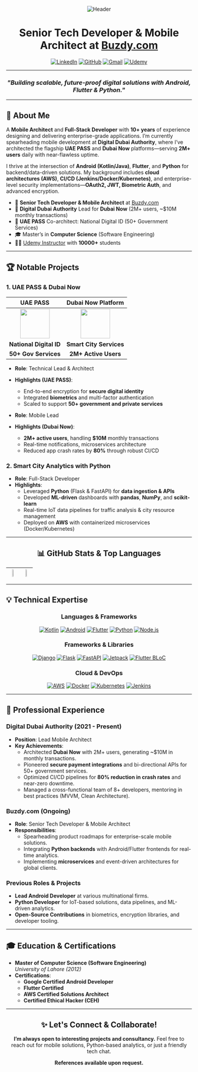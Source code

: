 <div align="center">

![Header](https://capsule-render.vercel.app/api?type=waving&color=1a73e8&height=200&section=header&text=Zia%20Shahid&fontSize=60&fontColor=ffffff&animation=fadeIn)

# **Senior Tech Developer & Mobile Architect at [Buzdy.com](https://buzdy.com)**

[![LinkedIn](https://img.shields.io/badge/-LinkedIn-0077B5?style=for-the-badge&logo=linkedin&logoColor=white)](https://www.linkedin.com/in/muhammadziashahid)
[![GitHub](https://img.shields.io/badge/-GitHub-181717?style=for-the-badge&logo=github&logoColor=white)](https://github.com/ziacto)
[![Gmail](https://img.shields.io/badge/-Gmail-EA4335?style=for-the-badge&logo=gmail&logoColor=white)](mailto:ziagaggoo@gmail.com)
[![Udemy](https://img.shields.io/badge/-Udemy-A435F0?style=for-the-badge&logo=udemy&logoColor=white)](https://www.udemy.com/course/full-stack-mobile-application-development-master-class/)

</div>

---

<div align="center">

### *"Building scalable, future-proof digital solutions with Android, Flutter & Python."*

</div>

---

## 🚀 About Me
A **Mobile Architect** and **Full-Stack Developer** with **10+ years** of experience designing and delivering enterprise-grade applications. I’m currently spearheading mobile development at **Digital Dubai Authority**, where I’ve architected the flagship **UAE PASS** and **Dubai Now** platforms—serving **2M+ users** daily with near-flawless uptime.

I thrive at the intersection of **Android (Kotlin/Java)**, **Flutter**, and **Python** for backend/data-driven solutions. My background includes **cloud architectures (AWS)**, **CI/CD (Jenkins/Docker/Kubernetes)**, and enterprise-level security implementations—**OAuth2, JWT, Biometric Auth**, and advanced encryption.

- 🏢 **Senior Tech Developer & Mobile Architect** at [Buzdy.com](https://buzdy.com)  
- 🌇 **Digital Dubai Authority** Lead for **Dubai Now** (2M+ users, ~\$10M monthly transactions)  
- 📲 **UAE PASS** Co-architect: National Digital ID (50+ Government Services)  
- 🎓 Master’s in **Computer Science** (Software Engineering)  
- 👨‍🏫 [Udemy Instructor](https://www.udemy.com/course/full-stack-mobile-application-development-master-class/) with **10000+** students

---

## 🏆 Notable Projects

### 1. UAE PASS & Dubai Now

<div align="center">

| UAE PASS | Dubai Now Platform |
|:--------:|:------------------:|
| <img src="https://image.winudf.com/v2/image1/YWUudWFlcGFzcy5tYWluYXBwX2ljb25fMTY5Nzc5MTcxNF8wNDE/icon.png?w=&fakeurl=1" width="80" height="80"/> | <img src="https://mediaoffice.ae/-/media/2023/july/18-07/05/image.jpg" width="80" height="80"/> |
| **National Digital ID** | **Smart City Services** |
| **50+ Gov Services**    | **2M+ Active Users**    |

</div>

- **Role**: Technical Lead & Architect  
- **Highlights (UAE PASS)**:  
  - End-to-end encryption for **secure digital identity**  
  - Integrated **biometrics** and multi-factor authentication  
  - Scaled to support **50+ government and private services**  

- **Role**: Mobile Lead  
- **Highlights (Dubai Now)**:  
  - **2M+ active users**, handling **\$10M** monthly transactions  
  - Real-time notifications, microservices architecture  
  - Reduced app crash rates by **80%** through robust CI/CD

### 2. Smart City Analytics with Python
- **Role**: Full-Stack Developer  
- **Highlights**:  
  - Leveraged **Python** (Flask & FastAPI) for **data ingestion & APIs**  
  - Developed **ML-driven** dashboards with **pandas**, **NumPy**, and **scikit-learn**  
  - Real-time IoT data pipelines for traffic analysis & city resource management  
  - Deployed on **AWS** with containerized microservices (Docker/Kubernetes)

---

<div align="center">
  
## 📊 GitHub Stats & Top Languages

| <img src="https://github-readme-stats.vercel.app/api?username=ziacto&show_icons=true&theme=tokyonight" width="48%" /> | <img src="https://github-readme-stats.vercel.app/api/top-langs/?username=ziacto&layout=compact&theme=tokyonight" width="48%" /> |
| --- | --- |

</div>

---

## 💡 Technical Expertise

<div align="center">

### **Languages & Frameworks**
[![Kotlin](https://img.shields.io/badge/Kotlin-7F52FF?style=for-the-badge&logo=kotlin&logoColor=white)](#)
[![Android](https://img.shields.io/badge/Android-3DDC84?style=for-the-badge&logo=android&logoColor=white)](#)
[![Flutter](https://img.shields.io/badge/Flutter-02569B?style=for-the-badge&logo=flutter&logoColor=white)](#)
[![Python](https://img.shields.io/badge/Python-3776AB?style=for-the-badge&logo=python&logoColor=white)](#)
[![Node.js](https://img.shields.io/badge/Node.js-339933?style=for-the-badge&logo=node.js&logoColor=white)](#)

### **Frameworks & Libraries**
[![Django](https://img.shields.io/badge/Django-092E20?style=for-the-badge&logo=django&logoColor=white)](#)
[![Flask](https://img.shields.io/badge/Flask-000000?style=for-the-badge&logo=flask&logoColor=white)](#)
[![FastAPI](https://img.shields.io/badge/FastAPI-009688?style=for-the-badge&logo=fastapi&logoColor=white)](#)
[![Jetpack](https://img.shields.io/badge/Android%20Jetpack-3DDC84?style=for-the-badge&logo=android&logoColor=white)](#)
[![Flutter BLoC](https://img.shields.io/badge/Flutter%20BLoC-02569B?style=for-the-badge&logo=flutter&logoColor=white)](#)

### **Cloud & DevOps**
[![AWS](https://img.shields.io/badge/AWS-232F3E?style=for-the-badge&logo=amazon-aws&logoColor=white)](#)
[![Docker](https://img.shields.io/badge/Docker-2496ED?style=for-the-badge&logo=docker&logoColor=white)](#)
[![Kubernetes](https://img.shields.io/badge/Kubernetes-326CE5?style=for-the-badge&logo=kubernetes&logoColor=white)](#)
[![Jenkins](https://img.shields.io/badge/Jenkins-D24939?style=for-the-badge&logo=jenkins&logoColor=white)](#)

</div>

---

## 💼 Professional Experience

### **Digital Dubai Authority (2021 - Present)**
- **Position**: Lead Mobile Architect
- **Key Achievements**:
  - Architected **Dubai Now** with 2M+ users, generating \~\$10M in monthly transactions.
  - Pioneered **secure payment integrations** and bi-directional APIs for 50+ government services.
  - Optimized CI/CD pipelines for **80% reduction in crash rates** and near-zero downtime.
  - Managed a cross-functional team of 8+ developers, mentoring in best practices (MVVM, Clean Architecture).

### **Buzdy.com (Ongoing)**
- **Role**: Senior Tech Developer & Mobile Architect
- **Responsibilities**:
  - Spearheading product roadmaps for enterprise-scale mobile solutions.
  - Integrating **Python backends** with Android/Flutter frontends for real-time analytics.
  - Implementing **microservices** and event-driven architectures for global clients.

### **Previous Roles & Projects**
- **Lead Android Developer** at various multinational firms.
- **Python Developer** for IoT-based solutions, data pipelines, and ML-driven analytics.
- **Open-Source Contributions** in biometrics, encryption libraries, and developer tooling.

---

## 🎓 Education & Certifications

- **Master of Computer Science (Software Engineering)**  
  *University of Lahore (2012)*  
- **Certifications**:  
  - **Google Certified Android Developer**  
  - **Flutter Certified**  
  - **AWS Certified Solutions Architect**  
  - **Certified Ethical Hacker (CEH)**  

---

<div align="center">

## ✨ Let's Connect & Collaborate!
**I’m always open to interesting projects and consultancy.** Feel free to reach out for mobile solutions, Python-based analytics, or just a friendly tech chat.

<p><strong>References available upon request.</strong></p>

</div>
